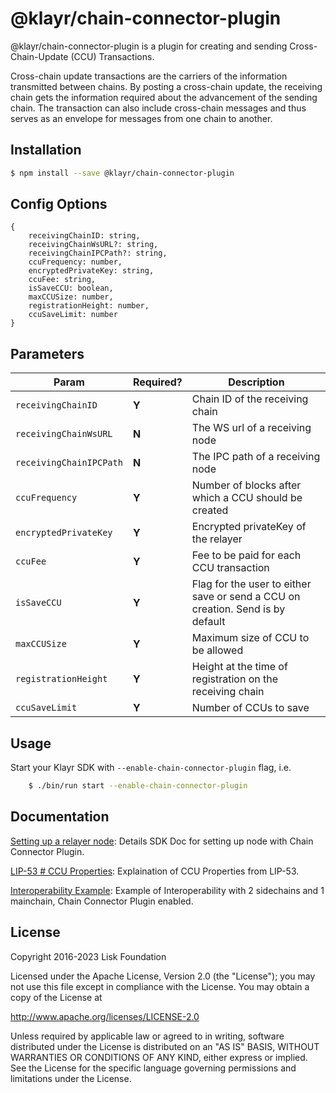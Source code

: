 # @klayr/chain-connector-plugin

@klayr/chain-connector-plugin is a plugin for creating and sending Cross-Chain-Update (CCU) Transactions.

Cross-chain update transactions are the carriers of the information transmitted between chains. By posting a cross-chain update, the receiving chain gets the information required about the advancement of the sending chain. The transaction can also include cross-chain messages and thus serves as an envelope for messages from one chain to another.

## Installation

```sh
$ npm install --save @klayr/chain-connector-plugin
```

## Config Options

```
{
	receivingChainID: string,
	receivingChainWsURL?: string,
	receivingChainIPCPath?: string,
	ccuFrequency: number,
	encryptedPrivateKey: string,
	ccuFee: string,
	isSaveCCU: boolean,
	maxCCUSize: number,
	registrationHeight: number,
	ccuSaveLimit: number
}
```

## Parameters

| Param                   | Required? | Description                                                                    |
| ----------------------- | --------- | ------------------------------------------------------------------------------ |
| `receivingChainID`      | **Y**     | Chain ID of the receiving chain                                                |
| `receivingChainWsURL`   | **N**     | The WS url of a receiving node                                                 |
| `receivingChainIPCPath` | **N**     | The IPC path of a receiving node                                               |
| `ccuFrequency`          | **Y**     | Number of blocks after which a CCU should be created                           |
| `encryptedPrivateKey`   | **Y**     | Encrypted privateKey of the relayer                                            |
| `ccuFee`                | **Y**     | Fee to be paid for each CCU transaction                                        |
| `isSaveCCU`             | **Y**     | Flag for the user to either save or send a CCU on creation. Send is by default |
| `maxCCUSize`            | **Y**     | Maximum size of CCU to be allowed                                              |
| `registrationHeight`    | **Y**     | Height at the time of registration on the receiving chain                      |
| `ccuSaveLimit`          | **Y**     | Number of CCUs to save                                                         |

## Usage

Start your Klayr SDK with `--enable-chain-connector-plugin` flag, i.e.

```sh
    $ ./bin/run start --enable-chain-connector-plugin
```

## Documentation

[Setting up a relayer node](https://klayr.xyz/documentation/beta/run-blockchain/setup-relayer.html#installing-the-chain-connector-plugin): Details SDK Doc for setting up node with Chain Connector Plugin.

[LIP-53 # CCU Properties](https://github.com/Klayrhq/lips/blob/main/proposals/lip-0053.md#cross-chain-update-transaction-properties): Explaination of CCU Properties from LIP-53.

[Interoperability Example](https://github.com/Klayrhq/klayr-sdk/tree/release/6.1.0/examples/interop): Example of Interoperability with 2 sidechains and 1 mainchain, Chain Connector Plugin enabled.

## License

Copyright 2016-2023 Lisk Foundation

Licensed under the Apache License, Version 2.0 (the "License");
you may not use this file except in compliance with the License.
You may obtain a copy of the License at

http://www.apache.org/licenses/LICENSE-2.0

Unless required by applicable law or agreed to in writing, software
distributed under the License is distributed on an "AS IS" BASIS,
WITHOUT WARRANTIES OR CONDITIONS OF ANY KIND, either express or implied.
See the License for the specific language governing permissions and
limitations under the License.

[klayr core github]: https://github.com/Klayrhq/klayr
[klayr documentation site]: https://klayr.xyz/documentation/klayr-sdk/v6/references/typedoc/modules/_klayr_chain_connector_plugin.html
